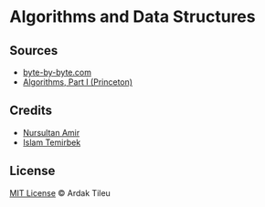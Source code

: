 # Algorithms and Data Structures

## Sources
* [byte-by-byte.com](https://www.byte-by-byte.com/)
* [Algorithms, Part I (Princeton)](https://www.coursera.org/learn/algorithms-part1/)

## Credits
* [Nursultan Amir](https://github.com/nurnisi/)
* [Islam Temirbek](https://github.com/aitemr)
## License

[MIT License](./LICENSE.md) © Ardak Tileu